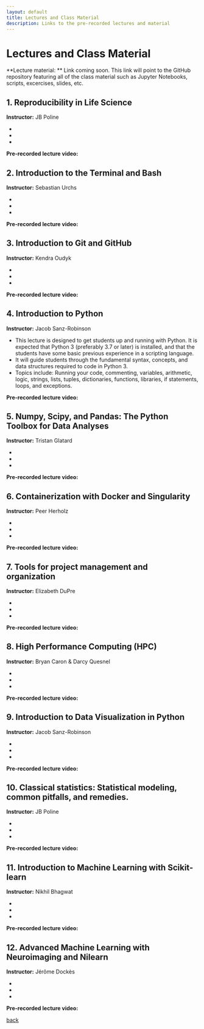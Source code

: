 ```yaml
---
layout: default
title: Lectures and Class Material
description: Links to the pre-recorded lectures and material
---
```


#  Lectures and Class Material

**Lecture material: ** Link coming soon.
This link will point to the GitHub repository featuring all of the class material such as Jupyter Notebooks, scripts, excercises, slides, etc. 

## 1. Reproducibility in Life Science

**Instructor:** JB Poline

* 
* 
* 

**Pre-recorded lecture video:** 


## 2. Introduction to the Terminal and Bash
**Instructor:** Sebastian Urchs

* 
* 
* 

**Pre-recorded lecture video:** 

## 3. Introduction to Git and GitHub
**Instructor:** Kendra Oudyk

* 
* 
* 

**Pre-recorded lecture video:** 

## 4. Introduction to Python
**Instructor:** Jacob Sanz-Robinson 

* This lecture is designed to get students up and running with Python. It is expected that Python 3 (preferably 3.7 or later) is installed, and that the students have some basic previous experience in a scripting language.
* It will guide students through the fundamental syntax, concepts, and data structures required to code in Python 3.
* Topics include: Running your code, commenting, variables, arithmetic, logic, strings, lists, tuples, dictionaries, functions, libraries, if statements, loops, and exceptions.

**Pre-recorded lecture video:** 

## 5. Numpy, Scipy, and Pandas: The Python Toolbox for Data Analyses
**Instructor:** Tristan Glatard

* 
* 
* 

**Pre-recorded lecture video:** 

## 6. Containerization with Docker and Singularity
**Instructor:** Peer Herholz

* 
* 
* 

**Pre-recorded lecture video:** 

## 7. Tools for project management and organization
**Instructor:** Elizabeth DuPre

* 
* 
* 

**Pre-recorded lecture video:** 

## 8. High Performance Computing (HPC)
**Instructor:** Bryan Caron & Darcy Quesnel

* 
* 
* 

**Pre-recorded lecture video:** 

## 9. Introduction to Data Visualization in Python
**Instructor:** Jacob Sanz-Robinson

* 
* 
* 

**Pre-recorded lecture video:** 

## 10. Classical statistics: Statistical modeling, common pitfalls, and remedies.
**Instructor:** JB Poline

* 
* 
* 

**Pre-recorded lecture video:** 

## 11. Introduction to Machine Learning with Scikit-learn
**Instructor:** Nikhil Bhagwat

* 
* 
* 

**Pre-recorded lecture video:** 

## 12. Advanced Machine Learning with Neuroimaging and Nilearn
**Instructor:** Jérôme Dockès

* 
* 
* 

**Pre-recorded lecture video:** 




[back](./)
